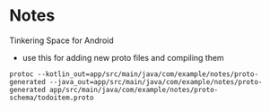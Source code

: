 # Notes
 Tinkering Space for Android

 * use this for adding new proto files and compiling them 
 ```
 protoc --kotlin_out=app/src/main/java/com/example/notes/proto-generated --java_out=app/src/main/java/com/example/notes/proto-generated app/src/main/java/com/example/notes/proto-schema/todoitem.proto
```

